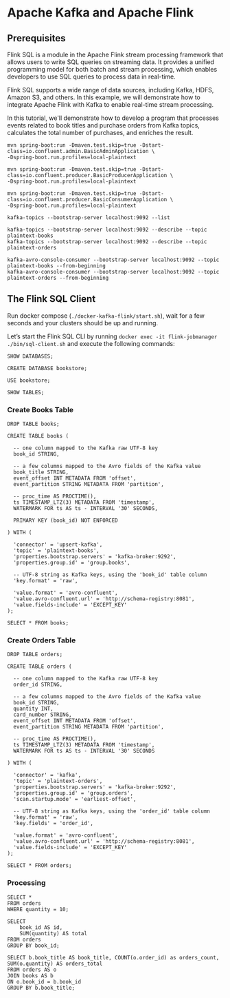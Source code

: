# Apache Kafka and Apache Flink

## Prerequisites

Flink SQL is a module in the Apache Flink stream processing framework that allows users to write 
SQL queries on streaming data. It provides a unified programming model for both batch and stream 
processing, which enables developers to use SQL queries to process data in real-time.

Flink SQL supports a wide range of data sources, including Kafka, HDFS, Amazon S3, and others.
In this example, we will demonstrate how to integrate Apache Flink with Kafka to enable real-time stream processing.

In this tutorial, we'll demonstrate how to develop a program that processes events related to book titles 
and purchase orders from Kafka topics, calculates the total number of purchases, and enriches the result.

```shell
mvn spring-boot:run -Dmaven.test.skip=true -Dstart-class=io.confluent.admin.BasicAdminApplication \
-Dspring-boot.run.profiles=local-plaintext

mvn spring-boot:run -Dmaven.test.skip=true -Dstart-class=io.confluent.producer.BasicProducerApplication \
-Dspring-boot.run.profiles=local-plaintext

mvn spring-boot:run -Dmaven.test.skip=true -Dstart-class=io.confluent.producer.BasicConsumerApplication \
-Dspring-boot.run.profiles=local-plaintext
```

```shell
kafka-topics --bootstrap-server localhost:9092 --list

kafka-topics --bootstrap-server localhost:9092 --describe --topic plaintext-books
kafka-topics --bootstrap-server localhost:9092 --describe --topic plaintext-orders

kafka-avro-console-consumer --bootstrap-server localhost:9092 --topic plaintext-books --from-beginning
kafka-avro-console-consumer --bootstrap-server localhost:9092 --topic plaintext-orders --from-beginning
```

## The Flink SQL Client

Run docker compose (`./docker-kafka-flink/start.sh`), wait for a few seconds and your clusters should be up and running.

Let’s start the Flink SQL CLI by running `docker exec -it flink-jobmanager ./bin/sql-client.sh` and execute the following commands:

```roomsql
SHOW DATABASES;

CREATE DATABASE bookstore;

USE bookstore;

SHOW TABLES;
```

### Create Books Table

```roomsql
DROP TABLE books;

CREATE TABLE books (

  -- one column mapped to the Kafka raw UTF-8 key
  book_id STRING,
  
  -- a few columns mapped to the Avro fields of the Kafka value
  book_title STRING,
  event_offset INT METADATA FROM 'offset',
  event_partition STRING METADATA FROM 'partition',
  
  -- proc_time AS PROCTIME(),
  ts TIMESTAMP_LTZ(3) METADATA FROM 'timestamp',
  WATERMARK FOR ts AS ts - INTERVAL '30' SECONDS,
  
  PRIMARY KEY (book_id) NOT ENFORCED

) WITH (

  'connector' = 'upsert-kafka',
  'topic' = 'plaintext-books',
  'properties.bootstrap.servers' = 'kafka-broker:9292',
  'properties.group.id' = 'group.books',

  -- UTF-8 string as Kafka keys, using the 'book_id' table column
  'key.format' = 'raw',

  'value.format' = 'avro-confluent',
  'value.avro-confluent.url' = 'http://schema-registry:8081',
  'value.fields-include' = 'EXCEPT_KEY'
);

SELECT * FROM books;
```

### Create Orders Table

```roomsql
DROP TABLE orders;

CREATE TABLE orders (

  -- one column mapped to the Kafka raw UTF-8 key
  order_id STRING,
  
  -- a few columns mapped to the Avro fields of the Kafka value
  book_id STRING,
  quantity INT,
  card_number STRING,
  event_offset INT METADATA FROM 'offset',
  event_partition STRING METADATA FROM 'partition',
  
  -- proc_time AS PROCTIME(),
  ts TIMESTAMP_LTZ(3) METADATA FROM 'timestamp',
  WATERMARK FOR ts AS ts - INTERVAL '30' SECONDS

) WITH (

  'connector' = 'kafka',
  'topic' = 'plaintext-orders',
  'properties.bootstrap.servers' = 'kafka-broker:9292',
  'properties.group.id' = 'group.orders',
  'scan.startup.mode' = 'earliest-offset',
  
  -- UTF-8 string as Kafka keys, using the 'order_id' table column
  'key.format' = 'raw',
  'key.fields' = 'order_id',

  'value.format' = 'avro-confluent',
  'value.avro-confluent.url' = 'http://schema-registry:8081',
  'value.fields-include' = 'EXCEPT_KEY'
);

SELECT * FROM orders;
```

### Processing

```roomsql
SELECT *
FROM orders
WHERE quantity = 10;
```

```roomsql
SELECT
    book_id AS id,
    SUM(quantity) AS total
FROM orders
GROUP BY book_id;
```

```roomsql
SELECT b.book_title AS book_title, COUNT(o.order_id) as orders_count, SUM(o.quantity) AS orders_total
FROM orders AS o
JOIN books AS b
ON o.book_id = b.book_id
GROUP BY b.book_title;
```